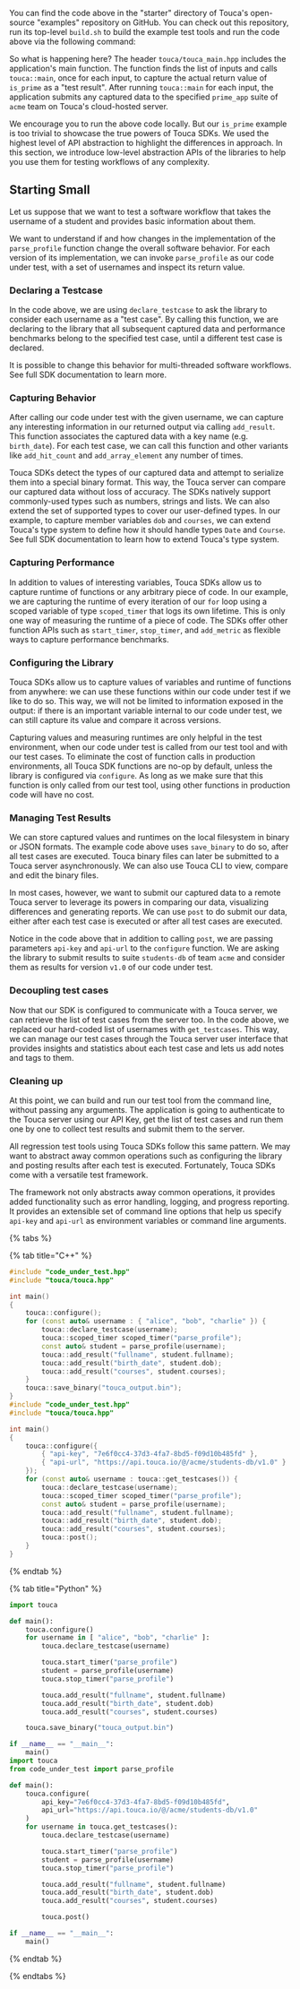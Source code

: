 You can find the code above in the "starter" directory of Touca's open-source
"examples" repository on GitHub. You can check out this repository, run its
top-level `build.sh` to build the example test tools and run the code above via
the following command:

So what is happening here? The header `touca/touca_main.hpp` includes the
application's main function. The function finds the list of inputs and calls
`touca::main`, once for each input, to capture the actual return value of
`is_prime` as a "test result". After running `touca::main` for each input, the
application submits any captured data to the specified `prime_app` suite of
`acme` team on Touca's cloud-hosted server.

We encourage you to run the above code locally. But our `is_prime` example is
too trivial to showcase the true powers of Touca SDKs. We used the highest level
of API abstraction to highlight the differences in approach. In this section, we
introduce low-level abstraction APIs of the libraries to help you use them for
testing workflows of any complexity.

## Starting Small

Let us suppose that we want to test a software workflow that takes the username
of a student and provides basic information about them.

We want to understand if and how changes in the implementation of the
`parse_profile` function change the overall software behavior. For each version
of its implementation, we can invoke `parse_profile` as our code under test,
with a set of usernames and inspect its return value.

### Declaring a Testcase

In the code above, we are using `declare_testcase` to ask the library to
consider each username as a "test case". By calling this function, we are
declaring to the library that all subsequent captured data and performance
benchmarks belong to the specified test case, until a different test case is
declared.

It is possible to change this behavior for multi-threaded software workflows.
See full SDK documentation to learn more.

### Capturing Behavior

After calling our code under test with the given username, we can capture any
interesting information in our returned output via calling `add_result`. This
function associates the captured data with a key name \(e.g. `birth_date`\). For
each test case, we can call this function and other variants like
`add_hit_count` and `add_array_element` any number of times.

Touca SDKs detect the types of our captured data and attempt to serialize them
into a special binary format. This way, the Touca server can compare our
captured data without loss of accuracy. The SDKs natively support commonly-used
types such as numbers, strings and lists. We can also extend the set of
supported types to cover our user-defined types. In our example, to capture
member variables `dob` and `courses`, we can extend Touca's type system to
define how it should handle types `Date` and `Course`. See full SDK
documentation to learn how to extend Touca's type system.

### Capturing Performance

In addition to values of interesting variables, Touca SDKs allow us to capture
runtime of functions or any arbitrary piece of code. In our example, we are
capturing the runtime of every iteration of our `for` loop using a scoped
variable of type `scoped_timer` that logs its own lifetime. This is only one way
of measuring the runtime of a piece of code. The SDKs offer other function APIs
such as `start_timer`, `stop_timer`, and `add_metric` as flexible ways to
capture performance benchmarks.

### Configuring the Library

Touca SDKs allow us to capture values of variables and runtime of functions from
anywhere: we can use these functions within our code under test if we like to do
so. This way, we will not be limited to information exposed in the output: if
there is an important variable internal to our code under test, we can still
capture its value and compare it across versions.

Capturing values and measuring runtimes are only helpful in the test
environment, when our code under test is called from our test tool and with our
test cases. To eliminate the cost of function calls in production environments,
all Touca SDK functions are no-op by default, unless the library is configured
via `configure`. As long as we make sure that this function is only called from
our test tool, using other functions in production code will have no cost.

### Managing Test Results

We can store captured values and runtimes on the local filesystem in binary or
JSON formats. The example code above uses `save_binary` to do so, after all test
cases are executed. Touca binary files can later be submitted to a Touca server
asynchronously. We can also use Touca CLI to view, compare and edit the binary
files.

In most cases, however, we want to submit our captured data to a remote Touca
server to leverage its powers in comparing our data, visualizing differences and
generating reports. We can use `post` to do submit our data, either after each
test case is executed or after all test cases are executed.

Notice in the code above that in addition to calling `post`, we are passing
parameters `api-key` and `api-url` to the `configure` function. We are asking
the library to submit results to suite `students-db` of team `acme` and consider
them as results for version `v1.0` of our code under test.

### Decoupling test cases

Now that our SDK is configured to communicate with a Touca server, we can
retrieve the list of test cases from the server too. In the code above, we
replaced our hard-coded list of usernames with `get_testcases`. This way, we can
manage our test cases through the Touca server user interface that provides
insights and statistics about each test case and lets us add notes and tags to
them.

### Cleaning up

At this point, we can build and run our test tool from the command line, without
passing any arguments. The application is going to authenticate to the Touca
server using our API Key, get the list of test cases and run them one by one to
collect test results and submit them to the server.

All regression test tools using Touca SDKs follow this same pattern. We may want
to abstract away common operations such as configuring the library and posting
results after each test is executed. Fortunately, Touca SDKs come with a
versatile test framework.

The framework not only abstracts away common operations, it provides added
functionality such as error handling, logging, and progress reporting. It
provides an extensible set of command line options that help us specify
`api-key` and `api-url` as environment variables or command line arguments.

{% tabs %}

{% tab title="C++" %}

```cpp
#include "code_under_test.hpp"
#include "touca/touca.hpp"

int main()
{
    touca::configure();
    for (const auto& username : { "alice", "bob", "charlie" }) {
        touca::declare_testcase(username);
        touca::scoped_timer scoped_timer("parse_profile");
        const auto& student = parse_profile(username);
        touca::add_result("fullname", student.fullname);
        touca::add_result("birth_date", student.dob);
        touca::add_result("courses", student.courses);
    }
    touca::save_binary("touca_output.bin");
}
#include "code_under_test.hpp"
#include "touca/touca.hpp"

int main()
{
    touca::configure({
        { "api-key", "7e6f0cc4-37d3-4fa7-8bd5-f09d10b485fd" },
        { "api-url", "https://api.touca.io/@/acme/students-db/v1.0" }
    });
    for (const auto& username : touca::get_testcases()) {
        touca::declare_testcase(username);
        touca::scoped_timer scoped_timer("parse_profile");
        const auto& student = parse_profile(username);
        touca::add_result("fullname", student.fullname);
        touca::add_result("birth_date", student.dob);
        touca::add_result("courses", student.courses);
        touca::post();
    }
}
```

{% endtab %}

{% tab title="Python" %}

```python
import touca

def main():
    touca.configure()
    for username in [ "alice", "bob", "charlie" ]:
        touca.declare_testcase(username)

        touca.start_timer("parse_profile")
        student = parse_profile(username)
        touca.stop_timer("parse_profile")

        touca.add_result("fullname", student.fullname)
        touca.add_result("birth_date", student.dob)
        touca.add_result("courses", student.courses)

    touca.save_binary("touca_output.bin")

if __name__ == "__main__":
    main()
import touca
from code_under_test import parse_profile

def main():
    touca.configure(
        api_key="7e6f0cc4-37d3-4fa7-8bd5-f09d10b485fd",
        api_url="https://api.touca.io/@/acme/students-db/v1.0"
    )
    for username in touca.get_testcases():
        touca.declare_testcase(username)

        touca.start_timer("parse_profile")
        student = parse_profile(username)
        touca.stop_timer("parse_profile")

        touca.add_result("fullname", student.fullname)
        touca.add_result("birth_date", student.dob)
        touca.add_result("courses", student.courses)

        touca.post()

if __name__ == "__main__":
    main()
```

{% endtab %}

{% endtabs %}
